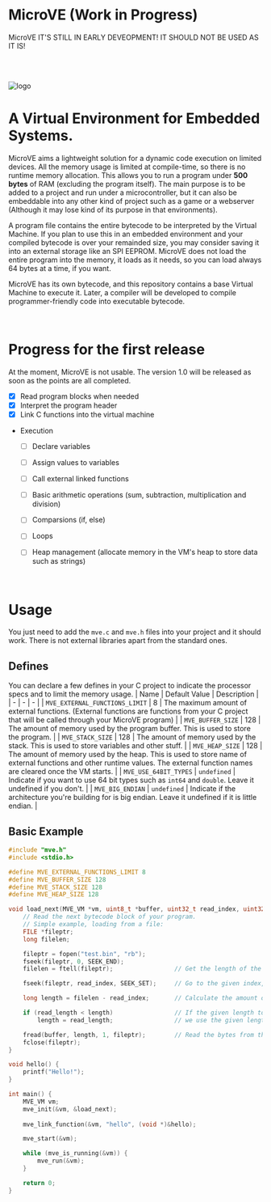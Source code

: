 # MicroVE (Work in Progress)
MicroVE IT'S STILL IN EARLY DEVEOPMENT! IT SHOULD NOT BE USED AS IT IS!

<br>
<br>

![logo](https://github.com/nevoa-dev/micro-ve/blob/master/icon.png)


# A Virtual Environment for Embedded Systems.
MicroVE aims a lightweight solution for a dynamic code execution on limited devices. All the memory usage is limited at compile-time, so there is no runtime memory allocation. This allows you to run a program under **500 bytes** of RAM (excluding the program itself). The main purpose is to be added to a project and run under a microcontroller, but it can also be embeddable into any other kind of project such as a game or a webserver (Although it may lose kind of its purpose in that environments).

A program file contains the entire bytecode to be interpreted by the Virtual Machine. If you plan to use this in an embedded environment and your compiled bytecode is over your remainded size, you may consider saving it into an external storage like an SPI EEPROM. MicroVE does not load the entire program into the memory, it loads as it needs, so you can load always 64 bytes at a time, if you want.

MicroVE has its own bytecode, and this repository contains a base Virtual Machine to execute it. Later, a compiler will be developed to compile programmer-friendly code into executable bytecode.

<br>

# Progress for the first release
At the moment, MicroVE is not usable. The version 1.0 will be released as soon as the points are all completed.
- [x] Read program blocks when needed
- [x] Interpret the program header
- [x] Link C functions into the virtual machine
- Execution
    - [ ] Declare variables
    - [ ] Assign values to variables
    - [ ] Call external linked functions
    - [ ] Basic arithmetic operations (sum, subtraction, multiplication and division)
    - [ ] Comparsions (if, else)
    - [ ] Loops
    - [ ] Heap management (allocate memory in the VM's heap to store data such as strings)


<br>

# Usage
You just need to add the `mve.c` and `mve.h` files into your project and it should work. There is not external libraries apart from the standard ones.

## Defines
You can declare a few defines in your C project to indicate the processor specs and to limit the memory usage.
| Name	| Default Value | Description	|
| - | - | -	|
| `MVE_EXTERNAL_FUNCTIONS_LIMIT` | 8 | The maximum amount of external functions. (External functions are functions from your C project that will be called through your MicroVE program) |
| `MVE_BUFFER_SIZE` | 128 | The amount of memory used by the program buffer. This is used to store the program. |
| `MVE_STACK_SIZE` | 128 | The amount of memory used by the stack. This is used to store variables and other stuff. |
| `MVE_HEAP_SIZE` | 128 | The amount of memory used by the heap. This is used to store name of external functions and other runtime values. The external function names are cleared once the VM starts. |
| `MVE_USE_64BIT_TYPES` | `undefined` | Indicate if you want to use 64 bit types such as `int64` and `double`. Leave it undefined if you don't. |
| `MVE_BIG_ENDIAN` | `undefined` | Indicate if the architecture you're building for is big endian. Leave it undefined if it is little endian. |

## Basic Example
```c
#include "mve.h"
#include <stdio.h>

#define MVE_EXTERNAL_FUNCTIONS_LIMIT 8
#define MVE_BUFFER_SIZE 128
#define MVE_STACK_SIZE 128
#define MVE_HEAP_SIZE 128

void load_next(MVE_VM *vm, uint8_t *buffer, uint32_t read_index, uint32_t read_length) {
    // Read the next bytecode block of your program.
    // Simple example, loading from a file:  
    FILE *fileptr;
    long filelen;

    fileptr = fopen("test.bin", "rb");
    fseek(fileptr, 0, SEEK_END);
    filelen = ftell(fileptr);                 // Get the length of the file.

    fseek(fileptr, read_index, SEEK_SET);     // Go to the given index, to read.

    long length = filelen - read_index;       // Calculate the amount of bytes to read.

    if (read_length < length)                 // If the given length to read is smaller than the file length, 
        length = read_length;                 // we use the given length.

    fread(buffer, length, 1, fileptr);        // Read the bytes from the given index to the smaller length, into the buffer.
    fclose(fileptr);  
}

void hello() {
    printf("Hello!");
}

int main() {
    MVE_VM vm;
    mve_init(&vm, &load_next);
    
    mve_link_function(&vm, "hello", (void *)&hello);

    mve_start(&vm);

    while (mve_is_running(&vm)) {
        mve_run(&vm);
    }

    return 0;
}

```
